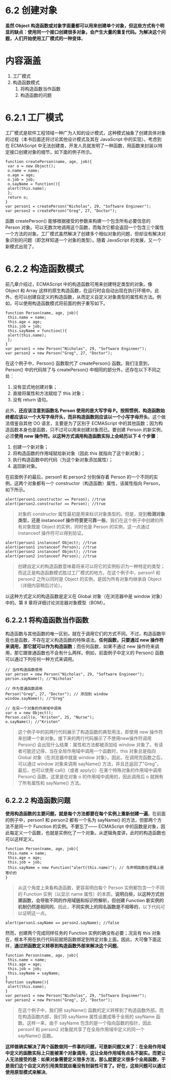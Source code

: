 # 6.2 创建对象

**虽然 Object 构造函数或对象字面量都可以用来创建单个对象，但这些方式有个明显的缺点：使用同一个接口创建很多对象，会产生大量的重复代码。为解决这个问题，人们开始使用工厂模式的一种变体**。

# 内容涵盖

1. 工厂模式
2. 构造函数模式
    1. 将构造函数当作函数
    2. 构造函数的问题

# 6.2.1 工厂模式

工厂模式是软件工程领域一种广为人知的设计模式，这种模式抽象了创建具体对象的过程（本书后面还将讨论其他设计模式及其在 JavaScript 中的实现）。考虑到在 ECMAScript 中无法创建类，开发人员就发明了一种函数，用函数来封装以特定接口创建对象的细节，如下面的例子所示。

```
function createPerson(name, age, job){
 var o = new Object();
 o.name = name;
 o.age = age;
 o.job = job;
 o.sayName = function(){
 alert(this.name);
 };
 return o;
}
var person1 = createPerson("Nicholas", 29, "Software Engineer");
var person2 = createPerson("Greg", 27, "Doctor");
```

函数 createPerson() 能够根据接受的参数来构建一个包含所有必要信息的 Person 对象。可以无数次地调用这个函数，而每次它都会返回一个包含三个属性一个方法的对象。工厂模式虽然解决了创建多个相似对象的问题，但却没有解决对象识别的问题（即怎样知道一个对象的类型）。随着 JavaScript 的发展，又一个新模式出现了。

# 6.2.2 构造函数模式

前几章介绍过，ECMAScript 中的构造函数可用来创建特定类型的对象。像 Object 和 Array 这样的原生构造函数，在运行时会自动出现在执行环境中。此外，也可以创建自定义的构造函数，从而定义自定义对象类型的属性和方法。例如，可以使用构造函数模式将前面的例子重写如下。

```
function Person(name, age, job){
 this.name = name;
 this.age = age;
 this.job = job;
 this.sayName = function(){
 alert(this.name);
 };
}
var person1 = new Person("Nicholas", 29, "Software Engineer");
var person2 = new Person("Greg", 27, "Doctor");
```

在这个例子中，Person() 函数取代了 createPerson() 函数。我们注意到，Person() 中的代码除了与 createPerson() 中相同的部分外，还存在以下不同之处：

1. 没有显式地创建对象；
2. 直接将属性和方法赋给了 this 对象；
3. 没有 return 语句。

此外，**还应该注意到函数名 Person 使用的是大写字母 P。按照惯例，构造函数始终都应该以一个大写字母开头，而非构造函数则应该以一个小写字母开头**。这个做法借鉴自其他 OO 语言，主要是为了区别于 ECMAScript 中的其他函数；因为构造函数本身也是函数，只不过可以用来创建对象而已。要创建 Person 的新实例，必须**使用 new 操作符。以这种方式调用构造函数实际上会经历以下 4 个步骤**：

1. 创建一个新对象；
2. 将构造函数的作用域赋给新对象（因此 this 就指向了这个新对象）；
3. 执行构造函数中的代码（为这个新对象添加属性）；
4. 返回新对象。

在前面例子的最后，person1 和 person2 分别保存着 Person 的一个不同的实例。这两个对象都有一个 constructor（构造函数）属性，该属性指向 Person，如下所示。

```
alert(person1.constructor == Person); //true
alert(person2.constructor == Person); //true
```

> 对象的 constructor 属性最初是用来标识对象类型的。但是，提到**检测对象类型，还是 instanceof 操作符要更可靠一些**。我们在这个例子中创建的所有对象既是 Object 的实例，同时也是 Person 的实例，这一点通过 instanceof 操作符可以得到验证。

```
alert(person1 instanceof Object); //true
alert(person1 instanceof Person); //true
alert(person2 instanceof Object); //true
alert(person2 instanceof Person); //true
```

> 创建自定义的构造函数意味着将来可以将它的实例标识为一种特定的类型；而这正是构造函数模式胜过工厂模式的地方。在这个例子中，person1 和 person2 之所以同时是 Object 的实例，是因为所有对象均继承自 Object（详细内容稍后讨论）。

以这种方式定义的构造函数是定义在 Global 对象（在浏览器中是 window 对象）中的。第 8 章将详细讨论浏览器对象模型（BOM）。

## 6.2.2.1 将构造函数当作函数

构造函数与其他函数的唯一区别，就在于调用它们的方式不同。不过，构造函数毕竟也是函数，不存在定义构造函数的特殊语法。**任何函数，只要通过 new 操作符来调用，那它就可以作为构造函数**；而任何函数，如果不通过 new 操作符来调用，那它跟普通函数也不会有什么两样。例如，前面例子中定义的 Person() 函数可以通过下列任何一种方式来调用。

```
// 当作构造函数使用
var person = new Person("Nicholas", 29, "Software Engineer");
person.sayName(); //"Nicholas"

// 作为普通函数调用
Person("Greg", 27, "Doctor"); // 添加到 window
window.sayName(); //"Greg"

// 在另一个对象的作用域中调用
var o = new Object();
Person.call(o, "Kristen", 25, "Nurse");
o.sayName(); //"Kristen"
```

> 这个例子中的前两行代码展示了构造函数的典型用法，即使用 new 操作符来创建一个新对象。接下来的两行代码展示了不使用new操作符调用 Person() 会出现什么结果：属性和方法都被添加给 window 对象了。有读者可能还记得，当在全局作用域中调用一个函数时，this 对象总是指向 Global 对象（在浏览器中就是 window 对象）。因此，在调用完函数之后，可以通过 window 对象来调用 sayName() 方法，并且还返回了"Greg"。最后，也可以使用 call()（或者 apply()）在某个特殊对象的作用域中调用 Person() 函数。这里是在对象 o 的作用域中调用的，因此调用后 o 就拥有了所有属性和 sayName() 方法。

## 6.2.2.2 构造函数问题

**使用构造函数的主要问题，就是每个方法都要在每个实例上重新创建一遍**。在前面的例子中，person1 和 person2 都有一个名为 sayName() 的方法，但那两个方法不是同一个 Function 的实例。不要忘了—— ECMAScript 中的函数是对象，因此每定义一个函数，也就是实例化了一个对象。从逻辑角度讲，此时的构造函数也可以这样定义。

```
function Person(name, age, job){
 this.name = name;
 this.age = age;
 this.job = job;
 this.sayName = new Function("alert(this.name)"); // 与声明函数在逻辑上是等价的
}
```

> 从这个角度上来看构造函数，更容易明白每个 Person 实例都包含一个不同的 Function 实例（以显示 name 属性）的本质。**说明白些，以这种方式创建函数，会导致不同的作用域链和标识符解析，但创建 Function 新实例的机制仍然是相同的**。因此，**不同实例上的同名函数是不相等的**，以下代码可以证明这一点。

```
alert(person1.sayName == person2.sayName); //false
```

然而，创建两个完成同样任务的 Function 实例的确没有必要；况且有 this 对象在，根本不用在执行代码前就把函数绑定到特定对象上面。因此，大可像下面这样，**通过把函数定义转移到构造函数外部来解决这个问题**。

```
function Person(name, age, job){
 this.name = name;
 this.age = age;
 this.job = job;
 this.sayName = sayName;
}
function sayName(){
 alert(this.name);
}
var person1 = new Person("Nicholas", 29, "Software Engineer");
var person2 = new Person("Greg", 27, "Doctor");
```

> 在这个例子中，我们把 sayName() 函数的定义转移到了构造函数外部。而在构造函数内部，我们将 sayName 属性设置成等于全局的 sayName 函数。这样一来，由于 sayName 包含的是一个指向函数的指针，因此 person1 和 person2 对象就共享了在全局作用域中定义的同一个 sayName() 函数。

**这样做确实解决了两个函数做同一件事的问题，可是新问题又来了：在全局作用域中定义的函数实际上只能被某个对象调用，这让全局作用域有点名不副实。而更让人无法接受的是：如果对象需要定义很多方法，那么就要定义很多个全局函数，于是我们这个自定义的引用类型就丝毫没有封装性可言了。好在，这些问题可以通过使用原型模式来解决**。
